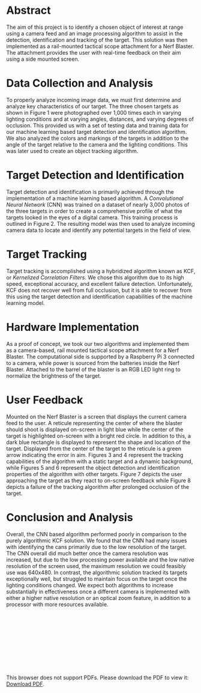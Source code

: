 # Abstract
The aim of this project is to identify a chosen object of interest at range using a camera feed and an image processing algorithm to assist in the detection, identification and tracking of the target. This solution was then implemented as a rail-mounted tactical scope attachment for a Nerf Blaster. The attachment provides the user with real-time feedback on their aim using a side mounted screen.

# Data Collection and Analysis
To properly analyze incoming image data, we must first determine and analyze key characteristics of our target. The three chosen targets as shown in Figure 1 were photographed over 1,000 times each in varying lighting conditions and at varying angles, distances, and varying degrees of occlusion. This provided us with a set of testing data and training data for our machine learning based target detection and identification algorithm. We also analyzed the colors and markings of the targets in addition to the angle of the target relative to the camera and the lighting conditions. This was later used to create an object tracking algorithm.

# Target Detection and Identification
Target detection and identification is primarily achieved through the implementation of a machine learning based algorithm. A _Convolutional Neural Network_ (CNN) was trained on a dataset of nearly 3,000 photos of the three targets in order to create a comprehensive profile of what the targets looked in the eyes of a digital camera. This training process is outlined in Figure 2. The resulting model was then used to analyze incoming camera data to locate and identify any potential targets in the field of view.

# Target Tracking
Target tracking is accomplished using a hybridized algorithm known as KCF, or _Kernelized Correlation Filters_. We chose this algorithm due to its high speed, exceptional accuracy, and excellent failure detection. Unfortunately, KCF does not recover well from full occlusion, but it is able to recover from this using the target detection and identification capabilities of the machine learning model.

# Hardware Implementation
As a proof of concept, we took our two algorithms and implemented them as a camera-based, rail mounted tactical scope attachment for a Nerf Blaster. The computational side is supported by a Raspberry Pi 3 connected to a camera, while power is sourced from the batteries inside the Nerf Blaster. Attached to the barrel of the blaster is an RGB LED light ring to normalize the brightness of the target.

# User Feedback
Mounted on the Nerf Blaster is a screen that displays the current camera feed to the user. A reticule representing the center of where the blaster should shoot is displayed on-screen in light blue while the center of the target is highlighted on-screen with a bright red circle. In addition to this, a dark blue rectangle is displayed to represent the shape and location of the target. Displayed from the center of the target to the reticule is a green arrow indicating the error in aim. Figures 3 and 4 represent the tracking capabilities of the algorithm with a static target and a dynamic background, while Figures 5 and 6 represent the object detection and identification properties of the algorithm with other targets. Figure 7 depicts the user approaching the target as they react to on-screen feedback while Figure 8 depicts a failure of the tracking algorithm after prolonged occlusion of the target.

# Conclusion and Analysis
Overall, the CNN based algorithm performed poorly in comparison to the purely algorithmic KCF solution. We found that the CNN had many issues with identifying the cans primarily due to the low resolution of the target. The CNN overall did much better once the camera resolution was increased, but due to the low processing power available and the low native resolution of the screen used, the maximum resolution we could feasibly use was 640x480. In contrast, the algorithmic solution tracked its targets exceptionally well, but struggled to maintain focus on the target once the lighting conditions changed. We expect both algorithms to increase substantially in effectiveness once a different camera is implemented with either a higher native resolution or an optical zoom feature, in addition to a processor with more resources available.


<object data="https://github.com/cpre186-2019/lifedrinker/blob/master/PosterPresentationv4.pdf" type="application/pdf" width="700px" height="700px">
    <embed src="https://github.com/cpre186-2019/lifedrinker/blob/master/PosterPresentationv4.pdf">
        <p>This browser does not support PDFs. Please download the PDF to view it: <a href="https://github.com/cpre186-2019/lifedrinker/blob/master/PosterPresentationv4.pdf">Download PDF</a>.</p>
    </embed>
</object>
